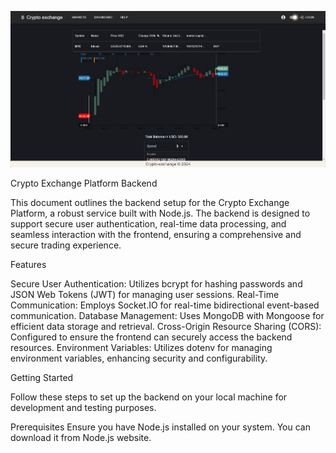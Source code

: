 ![Crypto exchange](img/cryptoScreen.png)

Crypto Exchange Platform Backend

This document outlines the backend setup for the Crypto Exchange Platform,
a robust service built with Node.js. 
The backend is designed to support secure user authentication, real-time data processing,
and seamless interaction with the frontend, ensuring a comprehensive and secure trading experience.

Features

Secure User Authentication: Utilizes bcrypt for hashing passwords and JSON Web Tokens (JWT) for managing user sessions.
Real-Time Communication: Employs Socket.IO for real-time bidirectional event-based communication.
Database Management: Uses MongoDB with Mongoose for efficient data storage and retrieval.
Cross-Origin Resource Sharing (CORS): Configured to ensure the frontend can securely access the backend resources.
Environment Variables: Utilizes dotenv for managing environment variables, enhancing security and configurability.

Getting Started

Follow these steps to set up the backend on your local machine for development and testing purposes.

Prerequisites
Ensure you have Node.js installed on your system. You can download it from Node.js website.